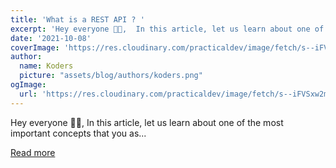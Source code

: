 ```yaml
---
title: 'What is a REST API ? '
excerpt: 'Hey everyone 👋🏻,  In this article, let us learn about one of the most important concepts that you as...'
date: '2021-10-08'
coverImage: 'https://res.cloudinary.com/practicaldev/image/fetch/s--iFVSxw2m--/c_imagga_scale,f_auto,fl_progressive,h_420,q_auto,w_1000/https://dev-to-uploads.s3.amazonaws.com/uploads/articles/xlnfu2frlry5stpan0zh.png'
author:
  name: Koders
  picture: "assets/blog/authors/koders.png"
ogImage:
  url: 'https://res.cloudinary.com/practicaldev/image/fetch/s--iFVSxw2m--/c_imagga_scale,f_auto,fl_progressive,h_420,q_auto,w_1000/https://dev-to-uploads.s3.amazonaws.com/uploads/articles/xlnfu2frlry5stpan0zh.png'
---
```


Hey everyone 👋🏻,  In this article, let us learn about one of the most important concepts that you as...

[Read more](https://dev.to/thenerdydev/what-is-a-rest-api-288l)
